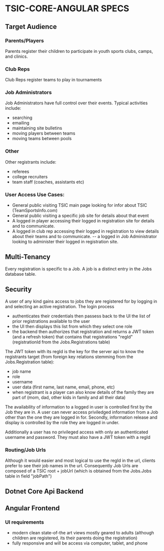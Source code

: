 # TSIC-CORE-ANGULAR SPECS    
## Target Audience
### Parents/Players
Parents register their children to participate in youth sports clubs, camps, and clinics.
### Club Reps
Club Reps register teams to play in tournaments
### Job Administrators
Job Administrators have full control over their events.  Typical activities include:
- searching
- emailing
- maintaining site bulletins
- moving players between teams
- moving teams between pools
### Other
Other registrants include:
- referees
- college recruiters
- team staff (coaches, assistants etc)
### User Access Use Cases:
- General public visiting TSIC main page looking for infor about TSIC (TeamSportsInfo.com)
- General public visiting a specific job site for details about that event
- A logged in player accessing their logged in registration site for details and to communicate.
- A logged in club rep accessing their logged in registration to view details about their teams and to communicate.
-- a logged in Job Administrator looking to administer their logged in registration site.
## Multi-Tenancy
Every registration is specific to a Job.  A job is a distinct entry in the Jobs database table. 
## Security
A user of any kind gains access to jobs they are registered for by logging in and selecting an active registration.  The login process
- authenticates their credentials then passess back to the UI the list of prior registrations available to the user
- the UI then displays this list from which they select one role
- the backend then authorizes that registration and returns a JWT token (and a refresh token) that contains that registrations "regId" (registrationId from the Jobs.Registrations table)

The JWT token with its regId is the key for the server api to know the registrants target (from foreign key relations stemming from the Jobs.Registration table):
- job name
- role
- username
- user data (first name, last name, email, phone, etc)
- when registrant is a player can also know details of the family they are part of (mom, dad, other kids in family and all their data)

The availability of information to a logged in user is controlled first by the Job they are in.  A user can never access priviledged information from a Job other than the one they are logged in for.  Secondly, information release and display is controlled by the role they are logged in under.

Additionally a user has no privileged access with only an authenticated username and password.  They must also have a JWT token with a regId

### Routing/Job Urls
Although it would easier and most logical to use the regId in the url, clients prefer to see their job names in the url.  Consequently Job Urls are composed of a TSIC root + jobUrl (which is obtained from the Jobs.Jobs table in field "jobPath")
## Dotnet Core Api Backend
## Angular Frontend
### UI requirements
- modern clean state-of-the art views mostly geared to adults (although children are registered, its their parents doing the registration)
- fully responsive and will be access via computer, tablet, and phone